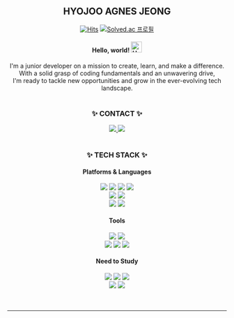 <div align=center>

  ## HYOJOO AGNES JEONG
[![Hits](https://hits.seeyoufarm.com/api/count/incr/badge.svg?url=https%3A%2F%2Fgithub.com%2FAGG-J&count_bg=%23868686&title_bg=%23555555&icon=&icon_color=%23E7E7E7&title=hits&edge_flat=false)](https://hits.seeyoufarm.com) [![Solved.ac 프로필](http://mazassumnida.wtf/api/mini/generate_badge?boj=hja824)](https://solved.ac/hja824) 

#### Hello, world! <img src="https://raw.githubusercontent.com/Tarikul-Islam-Anik/Animated-Fluent-Emojis/master/Emojis/Hand%20gestures/Hand%20with%20Fingers%20Splayed%20Light%20Skin%20Tone.png" alt="Hand with Fingers Splayed Light Skin Tone" width="25" height="25" />

I'm a junior developer on a mission to create, learn, and make a difference.<br>
With a solid grasp of coding fundamentals and an unwavering drive,<br>
I'm ready to tackle new opportunities and grow in the ever-evolving tech landscape.
<br>
<br>

### ✨ CONTACT ✨
<a href="mailto:hyojooagnes824@gmail.com">
<img src="https://img.shields.io/badge/Mail-30B980?style=flat&logo=Gmail&logoColor=white" />
</a>
<a href="https://www.instagram.com/hyojoo_j/"><img src="https://img.shields.io/badge/instagram-E4405F?style=flat&logo=instagram&logoColor=white"></a>
<br>
<br>

### ✨ TECH STACK ✨

#### Platforms & Languages

<img src="https://img.shields.io/badge/Python-3178C6?style=flat&logo=python&logoColor=white"/> 
<img src="https://img.shields.io/badge/Java-007396?style=flat&logo=Conda-Forge&logoColor=white" />
<img src="https://img.shields.io/badge/HTML5-E34F26?style=flat&logo=HTML5&logoColor=white" />
<img src="https://img.shields.io/badge/CSS-1572B6?style=flat&logo=CSS3&logoColor=white">
<br>
<img src="https://img.shields.io/badge/Django-092E20?style=flat&logo=Django&logoColor=white"/>
<img src="https://img.shields.io/badge/Spring-6DB33F?style=flat&logo=Spring&logoColor=white" />
<br>
<img src="https://img.shields.io/badge/PostgreSQL-0133AD?style=flat&logo=PostgreSQL&logoColor=white"/>

<img src="https://img.shields.io/badge/MySQL-4479A1?style=flat&logo=MySQL&logoColor=white" />
<br>

#### Tools

<img src="https://img.shields.io/badge/Visual%20Studio%20Code-007ACC?style=flat&logo=VisualStudioCode&logoColor=white" />
<img src="https://img.shields.io/badge/Eclipse%20IDE-2C2255?style=flat&logo=EclipseIDE&logoColor=white" />
<br>
<img src="https://img.shields.io/badge/Tomcat-F8DC75?style=flat&logo=ApacheTomcat&logoColor=white" />
<img src="https://img.shields.io/badge/AWS-232F3E?style=flat&logo=AmazonAWS&logoColor=white" />
<img src="https://img.shields.io/badge/GitHub-181717?style=flat&logo=GitHub&logoColor=white" />

<br>

#### Need to Study

<img src="https://img.shields.io/badge/Linux-FCC624?style=flat&logo=Linux&logoColor=white" />
<img src="https://img.shields.io/badge/react-61DAFB?style=flat&logo=react&logoColor=white"/>
<img src="https://img.shields.io/badge/Docker-0133AD?style=flat&logo=Docker&logoColor=white">
<br>
<img src="https://img.shields.io/badge/Oracle%20SQL-F80000?style=flat&logo=Oracle&logoColor=white" />
<img src="https://img.shields.io/badge/JavaScript-F7DF1E?style=flat&logo=JavaScript&logoColor=white" />


<br>
<br>
<br>
</div>

***
